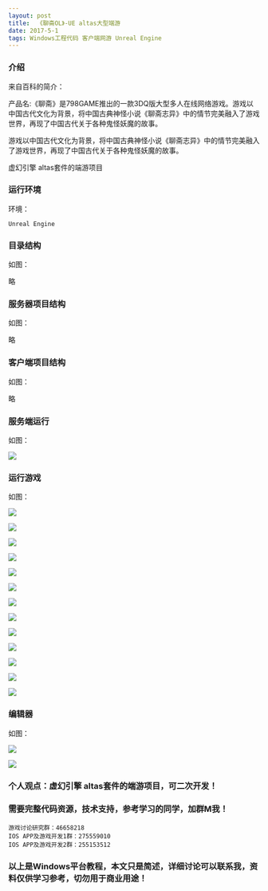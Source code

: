 ```yaml
---
layout: post
title:  《聊斋OL》-UE altas大型端游
date: 2017-5-1
tags: Windows工程代码 客户端网游 Unreal Engine
---
```



### 介绍

来自百科的简介：

产品名:《聊斋》是798GAME推出的一款3DQ版大型多人在线网络游戏。游戏以中国古代文化为背景，将中国古典神怪小说《聊斋志异》中的情节完美融入了游戏世界，再现了中国古代关于各种鬼怪妖魔的故事。

游戏以中国古代文化为背景，将中国古典神怪小说《聊斋志异》中的情节完美融入了游戏世界，再现了中国古代关于各种鬼怪妖魔的故事。

虚幻引擎 altas套件的端游项目

### 运行环境

环境：

``` 
Unreal Engine
``` 

### 目录结构

如图：

略

### 服务器项目结构

如图：

略

### 客户端项目结构

如图：

略

### 服务端运行

如图：

![](/images/posts/lz/server.jpg)

### 运行游戏

如图：

![](/images/posts/lz/1.jpg)

![](/images/posts/lz/2.jpg)

![](/images/posts/lz/3.jpg)

![](/images/posts/lz/4.jpg)

![](/images/posts/lz/5.jpg)

![](/images/posts/lz/6.jpg)

![](/images/posts/lz/7.jpg)

![](/images/posts/lz/8.jpg)

![](/images/posts/lz/9.jpg)

![](/images/posts/lz/10.jpg)

![](/images/posts/lz/11.jpg)

![](/images/posts/lz/12.jpg)

![](/images/posts/lz/13.jpg)

### 编辑器

如图：

![](/images/posts/lz/14.jpg)

![](/images/posts/lz/15.jpg)



### 个人观点：虚幻引擎 altas套件的端游项目，可二次开发！

### 需要完整代码资源，技术支持，参考学习的同学，加群M我！

``` 
游戏讨论研究群：46658218
IOS APP及游戏开发1群：275559010
IOS APP及游戏开发2群：255153512
``` 

### 以上是Windows平台教程，本文只是简述，详细讨论可以联系我，资料仅供学习参考，切勿用于商业用途！